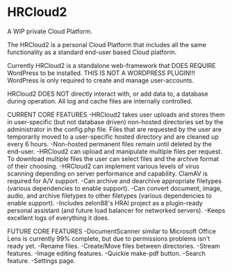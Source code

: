 # HRCloud2
A WIP private Cloud Platform.

The HRCloud2 is a personal Cloud Platform that includes all the same functionality as a standard end-user based Cloud platform.

Currently HRCloud2 is a standalone web-framework that DOES REQUIRE WordPress to be installed. THIS IS NOT A WORDPRESS PLUGIN!!! WordPress is only required to create and manage user-accounts.

HRCloud2 DOES NOT directly interact with, or add data to, a database during operation. All log and cache files are internally controlled.


CURRENT CORE FEATURES
-HRCloud2 takes user uploads and stores them in user-specific (but not database driven) non-hosted directories set by the administrator in the config.php file. Files that are requested by the user are temporarily moved to a user-specific hosted directory and are cleaned up every 6 hours. 
-Non-hosted permanent files remain until deleted by the end-user.
-HRCloud2 can upload and manipulate multiple files per request. To download multiple files the user can select files and the archive format of their choosing.
-HRCloud2 can implement various levels of virus scanning depending on server performance and capability. ClamAV is required for A/V support.
-Can archive and dearchive appropriate filetypes (various dependencies to enable support).
-Can convert document, image, audio, and archive filetypes to other filetypes (various dependencies to enable support).
-Includes zelon88's HRAI project as a plugin-ready personal assistant (and future load balancer for networked servers).
-Keeps excellent logs of everything it does.

FUTURE CORE FEATURES
-DocumentScanner similar to Microsoft Office Lens is currently 99% complete, but due to permissions problems isn't ready yet.
-Rename files.
-Create/Move files between directories.
-Stream features.
-Image editing features.
-Quickie make-pdf button.
-Search feature.
-Settings page.

